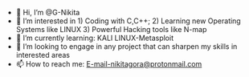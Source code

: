 - 👋 Hi, I’m @G-Nikita
- 👀 I’m interested in 1) Coding with C,C++;
                       2) Learning new Operating Systems like LINUX
                       3) Powerful Hacking tools like N-map
- 🌱 I’m currently learning: KALI LINUX-Metasploit
- 💞️ I’m looking to engage in any project that can sharpen my skills in interested areas
- 📫 How to reach me: E-mail-nikitagora@protonmail.com

<!---
G-Nikita/G-Nikita is a ✨ special ✨ repository because its `README.md` (this file) appears on your GitHub profile.
You can click the Preview link to take a look at your changes.
--->
